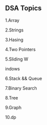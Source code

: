 


## DSA Topics

1.Array

2.Strings












3.Hasing









4.Two Pointers


























































5.Sliding W

indows








6.Stack && Queue




7.Binary Search

8.Tree

9.Graph

10.dp

